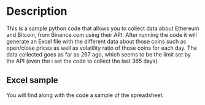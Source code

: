 # Description
This is a sample python code that allows you to collect data about Ethereum and Bitcoin,
from Binance.com using their API.
After running the code it will generate an Excel file with the different data about those coins such as open/close prices as well as
volatility ratio of those coins for each day.
The data collected goes as far as 267 ago, which seems to be the limit set by the API (even tho i set the code to collect the last 365 days)

## Excel sample
You will find along with the code a sample of the spreadsheet.
